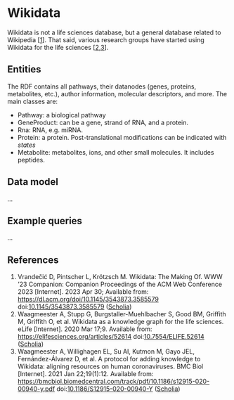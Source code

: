 # Wikidata

<a name="tp1">Wikidata</a> is not a life sciences database, but a general database related to <a name="tp2">Wikipedia</a> [<a href="#citeref1">1</a>]. That said,
various research groups have started using Wikidata for the life sciences [<a href="#citeref2">2</a>,<a href="#citeref3">3</a>].

## Entities

The RDF contains all pathways, their datanodes (genes, proteins, metabolites, etc.), author information, molecular descriptors,
and more. The main classes are:

* Pathway: a <a name="tp3">biological pathway</a>
* GeneProduct: can be a <a name="tp4">gene</a>, strand of <a name="tp5">RNA</a>, and a <a name="tp6">protein</a>.
* Rna: RNA, e.g. <a name="tp7">miRNA</a>.
* Protein: a <a name="tp8">protein</a>. Post-translational modifications can be indicated with *states*
* Metabolite: metabolites, ions, and other small molecules. It includes peptides.


## Data model

...

## Example queries

...

## References

1. <a name="citeref1"></a>Vrandečić D, Pintscher L, Krötzsch M. Wikidata: The Making Of. WWW ’23 Companion: Companion Proceedings of the ACM Web Conference 2023 [Internet]. 2023 Apr 30; Available from: https://dl.acm.org/doi/10.1145/3543873.3585579 doi:[10.1145/3543873.3585579](https://doi.org/10.1145/3543873.3585579) ([Scholia](https://scholia.toolforge.org/doi/10.1145/3543873.3585579))
2. <a name="citeref2"></a>Waagmeester A, Stupp G, Burgstaller-Muehlbacher S, Good BM, Griffith M, Griffith O, et al. Wikidata as a knowledge graph for the life sciences. eLife [Internet]. 2020 Mar 17;9. Available from: https://elifesciences.org/articles/52614 doi:[10.7554/ELIFE.52614](https://doi.org/10.7554/ELIFE.52614) ([Scholia](https://scholia.toolforge.org/doi/10.7554/ELIFE.52614))
3. <a name="citeref3"></a>Waagmeester A, Willighagen EL, Su AI, Kutmon M, Gayo JEL, Fernández-Álvarez D, et al. A protocol for adding knowledge to Wikidata: aligning resources on human coronaviruses. BMC Biol [Internet]. 2021 Jan 22;19(1):12. Available from: https://bmcbiol.biomedcentral.com/track/pdf/10.1186/s12915-020-00940-y.pdf doi:[10.1186/S12915-020-00940-Y](https://doi.org/10.1186/S12915-020-00940-Y) ([Scholia](https://scholia.toolforge.org/doi/10.1186/S12915-020-00940-Y))

